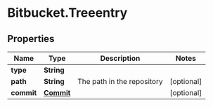 # Bitbucket.Treeentry

## Properties

Name | Type | Description | Notes
------------ | ------------- | ------------- | -------------
**type** | **String** |  | 
**path** | **String** | The path in the repository | [optional] 
**commit** | [**Commit**](Commit.md) |  | [optional] 


